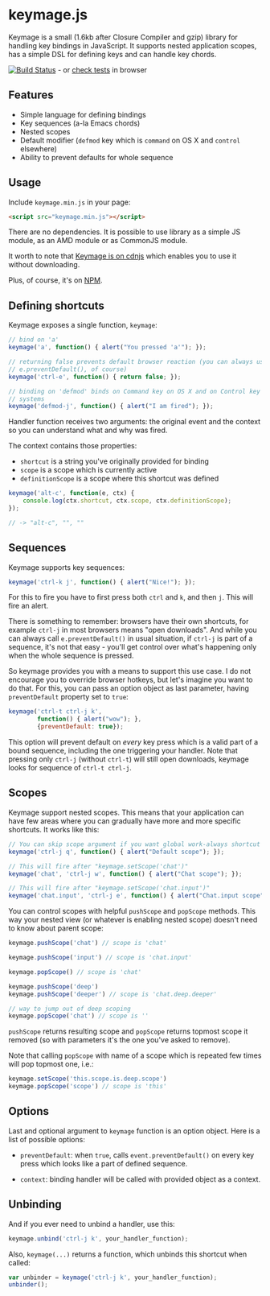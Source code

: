 # keymage.js

Keymage is a small (1.6kb after Closure Compiler and gzip) library for handling
key bindings in JavaScript. It supports nested application scopes, has a simple
DSL for defining keys and can handle key chords.

[![Build Status](https://travis-ci.org/piranha/keymage.svg?branch=master)](https://travis-ci.org/piranha/keymage) - or [check tests](https://rawgithub.com/piranha/keymage/master/test/test.html) in browser

## Features

 - Simple language for defining bindings
 - Key sequences (a-la Emacs chords)
 - Nested scopes
 - Default modifier (`defmod` key which is `command` on OS X and `control`
   elsewhere)
 - Ability to prevent defaults for whole sequence


## Usage

Include `keymage.min.js` in your page:

```html
<script src="keymage.min.js"></script>
```

There are no dependencies. It is possible to use library as a simple JS module,
as an AMD module or as CommonJS module.

It worth to note that [Keymage is on cdnjs](http://cdnjs.com/libraries/keymage/)
which enables you to use it without downloading.

Plus, of course, it's on [NPM](https://www.npmjs.org/package/keymage).

## Defining shortcuts

Keymage exposes a single function, `keymage`:

```javascript
// bind on 'a'
keymage('a', function() { alert("You pressed 'a'"); });

// returning false prevents default browser reaction (you can always use
// e.preventDefault(), of course)
keymage('ctrl-e', function() { return false; });

// binding on 'defmod' binds on Command key on OS X and on Control key in other
// systems
keymage('defmod-j', function() { alert("I am fired"); });
```

Handler function receives two arguments: the original event and the context so
you can understand what and why was fired.

The context contains those properties:

 - `shortcut` is a string you've originally provided for binding
 - `scope` is a scope which is currently active
 - `definitionScope` is a scope where this shortcut was defined

```javascript
keymage('alt-c', function(e, ctx) {
    console.log(ctx.shortcut, ctx.scope, ctx.definitionScope);
});

// -> "alt-c", "", ""
```

## Sequences

Keymage supports key sequences:

```javascript
keymage('ctrl-k j', function() { alert("Nice!"); });
```

For this to fire you have to first press both `ctrl` and `k`, and then
`j`. This will fire an alert.

There is something to remember: browsers have their own shortcuts, for example
`ctrl-j` in most browsers means "open downloads". And while you can always call
`e.preventDefault()` in usual situation, if `ctrl-j` is part of a sequence, it's
not that easy - you'll get control over what's happening only when the whole
sequence is pressed.

So keymage provides you with a means to support this use case. I do not
encourage you to override browser hotkeys, but let's imagine you want to do
that. For this, you can pass an option object as last parameter, having
`preventDefault` property set to `true`:

```javascript
keymage('ctrl-t ctrl-j k',
        function() { alert("wow"); },
        {preventDefault: true});
```

This option will prevent default on *every* key press which is a valid part of a
bound sequence, including the one triggering your handler. Note that pressing
only `ctrl-j` (without `ctrl-t`) will still open downloads, keymage looks for
sequence of `ctrl-t ctrl-j`.

## Scopes

Keymage support nested scopes. This means that your application can have few
areas where you can gradually have more and more specific shortcuts. It works
like this:

```javascript
// You can skip scope argument if you want global work-always shortcut
keymage('ctrl-j q', function() { alert("Default scope"); });

// This will fire after "keymage.setScope('chat')"
keymage('chat', 'ctrl-j w', function() { alert("Chat scope"); });

// This will fire after "keymage.setScope('chat.input')"
keymage('chat.input', 'ctrl-j e', function() { alert("Chat.input scope"); });
```

You can control scopes with helpful `pushScope` and `popScope` methods. This way
your nested view (or whatever is enabling nested scope) doesn't need to know
about parent scope:

```javascript
keymage.pushScope('chat') // scope is 'chat'

keymage.pushScope('input') // scope is 'chat.input'

keymage.popScope() // scope is 'chat'

keymage.pushScope('deep')
keymage.pushScope('deeper') // scope is 'chat.deep.deeper'

// way to jump out of deep scoping
keymage.popScope('chat') // scope is ''
```

`pushScope` returns resulting scope and `popScope` returns topmost scope it
removed (so with parameters it's the one you've asked to remove).

Note that calling `popScope` with name of a scope which is repeated few times
will pop topmost one, i.e.:

```javascript
keymage.setScope('this.scope.is.deep.scope')
keymage.popScope('scope') // scope is 'this'
```


## Options

Last and optional argument to `keymage` function is an option object. Here is a
list of possible options:

 - `preventDefault`: when `true`, calls `event.preventDefault()` on every key
   press which looks like a part of defined sequence.

 - `context`: binding handler will be called with provided object as a context.


## Unbinding

And if you ever need to unbind a handler, use this:

```javascript
keymage.unbind('ctrl-j k', your_handler_function);
```

Also, `keymage(...)` returns a function, which unbinds this shortcut when called:

```javascript
var unbinder = keymage('ctrl-j k', your_handler_function);
unbinder();
```
